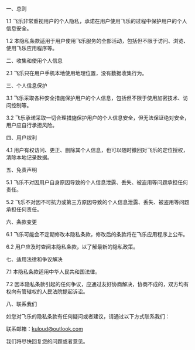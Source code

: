 一、总则 

1.1 飞乐非常重视用户的个人隐私，承诺在用户使用飞乐的过程中保护用户的个人信息安全。 

1.2 本隐私条款适用于用户使用飞乐服务的全部活动，包括但不限于访问、浏览、使用飞乐应用程序等。 
 
二、收集和使用个人信息 

2.1 飞乐只在用户手机本地使用地理位置，没有数据收集行为。 
 
三、个人信息保护 

3.1 飞乐采取各种安全措施保护用户的个人信息，包括但不限于使用加密技术、访问控制等。 

3.2 飞乐承诺采取一切合理措施保护用户的个人信息安全，但无法保证绝对安全，用户应自行承担风险。 
 
四、用户权利 

4.1 用户有权访问、更正、删除其个人信息，也可以随时撤回对飞乐的定位授权，清除本地记录数据。 
 
五、免责声明 

5.1 飞乐不对因用户自身原因导致的个人信息泄露、丢失、被盗用等问题承担任何责任。 

5.2 飞乐不对因不可抗力或第三方原因导致的个人信息泄露、丢失、被盗用等问题承担任何责任。 
 
六、条款变更 

6.1 飞乐可能会不定期修改本隐私条款，修改后的条款将在飞乐应用程序上公布。 

6.2 用户应及时查阅本隐私条款，以了解最新的隐私政策。 
 
七、适用法律和争议解决 

7.1 本隐私条款适用中华人民共和国法律。 

7.2 因本隐私条款引起的任何争议，应通过友好协商解决，协商不成的，双方均有权向有管辖权的人民法院提起诉讼。 
 
八、联系我们 

如您对飞乐的隐私条款有任何疑问或者建议，请通过以下方式联系我们：

联系邮箱：kuloud@outlook.com 

我们将尽快回复您的问题或者意见。
